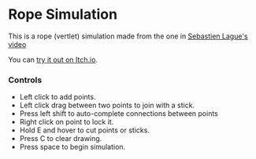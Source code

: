 # Rope Simulation

This is a rope (vertlet) simulation made from the one in [Sebastien Lague's video](https://www.youtube.com/watch?v=PGk0rnyTa1U)

You can [try it out on Itch.io](https://itsdeego.itch.io/rope-simulation).

### Controls

- Left click to add points. 
- Left click drag between two points to join with a stick.
- Press left shift to auto-complete connections between points  
- Right click on point to lock it. 
- Hold E and hover to cut points or sticks.
- Press C to clear drawing.
- Press space to begin simulation.
